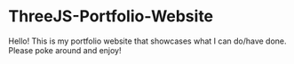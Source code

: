 # ThreeJS-Portfolio-Website
Hello! This is my portfolio website that showcases what I can do/have done. Please poke around and enjoy!
